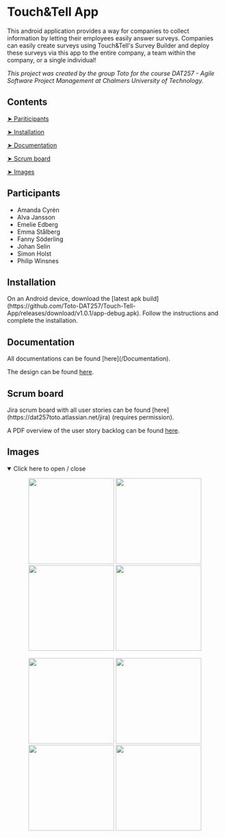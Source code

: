 # Touch&Tell App

This android application provides a way for companies to collect information by letting their employees easily answer surveys. Companies can easily create surveys using Touch&Tell's Survey Builder and deploy these surveys via this app to the entire company, a team within the company, or a single individual!

_This project was created by the group Toto for the course DAT257 - Agile Software Project Management at Chalmers University of Technology._

## Contents
<a href="#participants"> ➤ Pariticipants </a>

<a href="#installation"> ➤ Installation </a>

<a href="#documentation"> ➤ Documentation </a>

<a href="#scrumboard"> ➤ Scrum board </a>

<a href="#images"> ➤ Images </a>

<h2 id="participants"> Participants </h2>
<ul>
  <li>Amanda Cyrén</li>
  <li>Alva Jansson</li>
  <li>Emelie Edberg</li>
  <li>Emma Stålberg</li>
  <li>Fanny Söderling</li>
  <li>Johan Selin</li>
  <li>Simon Holst</li>
  <li>Philip Winsnes</li>
</ul>

<h2 id="installation"> Installation </h2>
On an Android device, download the [latest apk build](https://github.com/Toto-DAT257/Touch-Tell-App/releases/download/v1.0.1/app-debug.apk). Follow the instructions and complete the installation.

<h2 id="documentation"> Documentation </h2>
All documentations can be found [here](/Documentation).

The design can be found [here](https://www.figma.com/file/MEnIyDx8N99qo5V0hlLP9L/Design-Theme?node-id=0%3A1).

<h2 id="scrumboard"> Scrum board </h2>
Jira scrum board with all user stories can be found [here](https://dat257toto.atlassian.net/jira) (requires permission).

A PDF overview of the user story backlog can be found [here](Documentation/Product%20Documentation/Backlog.pdf).

<h2 id="images"> Images </h2>
<details open=>
  <summary>Click here to open / close</summary>
  
  
  <p align="middle">
    <img src="https://i.imgur.com/zARVvdy.jpeg" width="200" />
    <img src="https://i.imgur.com/llhbqCr.jpeg" width="200" /> 
    <img src="https://i.imgur.com/PkjmYLI.jpeg" width="200" />
    <img src="https://i.imgur.com/m80TQBq.jpeg" width="200" />
  </p>
  <p align="middle">
    <img src="https://i.imgur.com/xLFDaKN.jpeg" width="200" />
    <img src="https://i.imgur.com/JVHokrk.jpeg" width="200" />
    <img src="https://i.imgur.com/LDRQzc4.jpeg" width="200" /> 
    <img src="https://i.imgur.com/bctRoXZ.jpeg" width="200" />
  </p>
</details>
